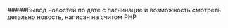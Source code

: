 #####Вывод новостей по дате с пагнинацие и возможность смотреть детально новость, написан на считом PHP